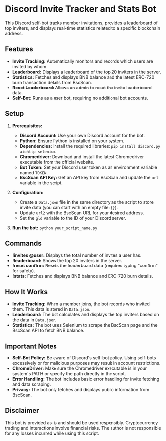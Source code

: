 # Discord Invite Tracker and Stats Bot

This Discord self-bot tracks member invitations, provides a leaderboard of top inviters, and displays real-time statistics related to a specific blockchain address.

## Features

* **Invite Tracking:**  Automatically monitors and records which users are invited by whom.
* **Leaderboard:** Displays a leaderboard of the top 20 inviters in the server.
* **Statistics:**  Fetches and displays BNB balance and the latest ERC-720 burn transaction details from BscScan.
* **Reset Leaderboard:** Allows an admin to reset the invite leaderboard data.
* **Self-Bot:** Runs as a user bot, requiring no additional bot accounts.


## Setup

1. **Prerequisites:**
   - **Discord Account:** Use your own Discord account for the bot.
   - **Python:** Ensure Python is installed on your system.
   - **Dependencies:** Install the required libraries: `pip install discord.py aiohttp selenium`.
   - **Chromedriver:** Download and install the latest Chromedriver executable from the official website.
   - **Bot Token:** Set your Discord user token as an environment variable named `TOKEN`.
   - **BscScan API Key:** Get an API key from BscScan and update the `url` variable in the script.
2. **Configuration:**
   - Create a `Data.json` file in the same directory as the script to store invite data (you can start with an empty file: `{}`).
   - Update `url2` with the BscScan URL for your desired address.
   - Set the `gld` variable to the ID of your Discord server.

3. **Run the bot:** `python your_script_name.py`

## Commands

* **!invites @user:** Displays the total number of invites a user has.
* **!leaderboard:** Shows the top 20 inviters in the server.
* **!reset confirm:** Resets the leaderboard data (requires typing "confirm" for safety).
* **!stats:** Fetches and displays BNB balance and ERC-720 burn details.

## How It Works

* **Invite Tracking:** When a member joins, the bot records who invited them. This data is stored in `Data.json`.
* **Leaderboard:** The bot calculates and displays the top inviters based on the data in `Data.json`.
* **Statistics:**  The bot uses Selenium to scrape the BscScan page and the BscScan API to fetch BNB balance.

## Important Notes

* **Self-Bot Policy:** Be aware of Discord's self-bot policy. Using self-bots excessively or for malicious purposes may result in account restrictions.
* **ChromeDriver:**  Make sure the Chromedriver executable is in your system's PATH or specify the path directly in the script.
* **Error Handling:** The bot includes basic error handling for invite fetching and data scraping.
* **Privacy:** The bot only fetches and displays public information from BscScan.

## Disclaimer

This bot is provided as-is and should be used responsibly. Cryptocurrency trading and interactions involve financial risks. The author is not responsible for any losses incurred while using this script.
